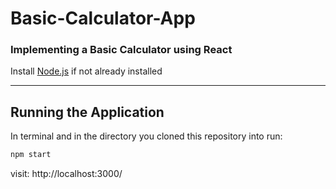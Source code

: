 # Basic-Calculator-App
### Implementing a Basic Calculator using React

Install [Node.js](https://nodejs.org/en/download/package-manager) if not already installed

---

## Running the Application 

In terminal and in the directory you cloned this repository into run:
```sh
npm start
```

visit: http://localhost:3000/



